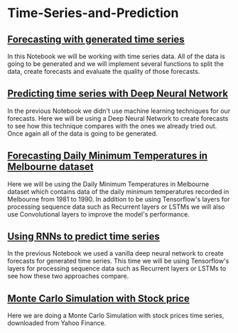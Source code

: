 # Time-Series-and-Prediction

## [Forecasting with generated time series](https://github.com/MarcoStallmann/Time-Series-and-Prediction/blob/4446dbae38c5dd9ba33aca71860aeec16377d4b8/Forecasting%20with%20generated%20time%20series/Forecasting%20with%20generated%20time%20series.ipynb)

In this Notebook we will be working with time series data. All of the data is going to be generated and we will implement several functions to split the data, create forecasts and evaluate the quality of those forecasts.


## [Predicting time series with Deep Neural Network](https://github.com/MarcoStallmann/Time-Series-and-Prediction/blob/4446dbae38c5dd9ba33aca71860aeec16377d4b8/Predicting%20time%20series%20with%20Deep%20Neural%20Network/Predicting%20time%20series%20with%20Deep%20Neural%20Networks.ipynb)

In the previous Notebook we didn't use machine learning techniques for our forecasts. Here we will be using a Deep Neural Network to create forecasts to see how this technique compares with the ones we already tried out. Once again all of the data is going to be generated.


## [Forecasting Daily Minimum Temperatures in Melbourne dataset](https://github.com/MarcoStallmann/Time-Series-and-Prediction/blob/4446dbae38c5dd9ba33aca71860aeec16377d4b8/Forecasting%20Daily%20Minimum%20Temperatures%20in%20Melbourne%20with%20CNNs/Forecasting%20Daily%20Minimum%20Temperatures%20in%20Melbourne%20with%20CNNs.ipynb)

Here we will be using the Daily Minimum Temperatures in Melbourne dataset which contains data of the daily minimum temperatures recorded in Melbourne from 1981 to 1990. In addition to be using Tensorflow's layers for processing sequence data such as Recurrent layers or LSTMs we will also use Convolutional layers to improve the model's performance.


## [Using RNNs to predict time series](https://github.com/MarcoStallmann/Time-Series-and-Prediction/blob/b0ba369f615d0b005a4017f40112946ececa7e55/Using%20RNNs%20to%20predict%20time%20series/Using%20RNNs%20to%20predict%20time%20series.ipynb)

In the previous Notebook we used a vanilla deep neural network to create forecasts for generated time series. This time we will be using Tensorflow's layers for processing sequence data such as Recurrent layers or LSTMs to see how these two approaches compare.


## [Monte Carlo Simulation with Stock price](https://github.com/MarcoStallmann/Time-Series-and-Prediction/blob/b0ba369f615d0b005a4017f40112946ececa7e55/Monte%20Carlo%20Simulation%20with%20Stock/monte-carlo-simulation-with-stock.ipynb)

Here we are doing a Monte Carlo Simulation with stock prices time series, downloaded from Yahoo Finance.
